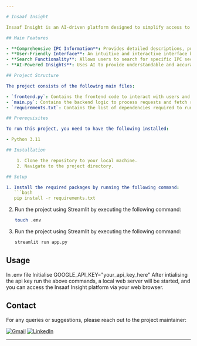 ```yaml
---

# Insaaf Insight

Insaaf Insight is an AI-driven platform designed to simplify access to legal information, specifically the Indian Penal Code (IPC). This platform aims to democratize legal knowledge, making it accessible and understandable to everyone, regardless of their legal expertise. The project provides detailed information on various sections of the IPC, including descriptions, punishments, and relevant Q&A pairs.

## Main Features

- **Comprehensive IPC Information**: Provides detailed descriptions, punishments, and Q&A for all sections of the Indian Penal Code.
- **User-Friendly Interface**: An intuitive and interactive interface built with Streamlit for easy access to legal information.
- **Search Functionality**: Allows users to search for specific IPC sections and get relevant information quickly.
- **AI-Powered Insights**: Uses AI to provide understandable and accurate legal information.

## Project Structure

The project consists of the following main files:

- `frontend.py`: Contains the frontend code to interact with users and display the information.
- `main.py`: Contains the backend logic to process requests and fetch relevant data.
- `requirements.txt`: Contains the list of dependencies required to run the project.

## Prerequisites

To run this project, you need to have the following installed:

- Python 3.11

## Installation

    1. Clone the repository to your local machine.
    2. Navigate to the project directory.

## Setup

1. Install the required packages by running the following command:
   ```bash
   pip install -r requirements.txt
   ```

2. Run the project using Streamlit by executing the following command:
   ```bash
   touch .env
   ```

3. Run the project using Streamlit by executing the following command:
   ```bash
   streamlit run app.py
   ```
## Usage

In .env file Initialise GOOGLE_API_KEY="your_api_key_here"
After intialising the api key run the above commands, a local web server will be started, and you can access the Insaaf Insight platform via your web browser.

## Contact

For any queries or suggestions, please reach out to the project maintainer:

[![Gmail](https://upload.wikimedia.org/wikipedia/commons/thumb/4/4e/Gmail_Icon.png/50px-Gmail_Icon.png)](mailto:bhallaishaan23@gmail.com) [![LinkedIn](https://upload.wikimedia.org/wikipedia/commons/thumb/e/e9/Linkedin_icon.svg/50px-Linkedin_icon.svg.png)](https://www.linkedin.com/in/bhalla-ishaan)

---
```

